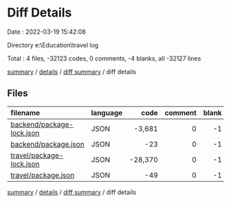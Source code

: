 # Diff Details

Date : 2022-03-19 15:42:08

Directory e:\Education\travel log

Total : 4 files,  -32123 codes, 0 comments, -4 blanks, all -32127 lines

[summary](results.md) / [details](details.md) / [diff summary](diff.md) / diff details

## Files
| filename | language | code | comment | blank | total |
| :--- | :--- | ---: | ---: | ---: | ---: |
| [backend/package-lock.json](/backend/package-lock.json) | JSON | -3,681 | 0 | -1 | -3,682 |
| [backend/package.json](/backend/package.json) | JSON | -23 | 0 | -1 | -24 |
| [travel/package-lock.json](/travel/package-lock.json) | JSON | -28,370 | 0 | -1 | -28,371 |
| [travel/package.json](/travel/package.json) | JSON | -49 | 0 | -1 | -50 |

[summary](results.md) / [details](details.md) / [diff summary](diff.md) / diff details